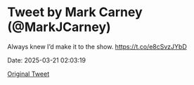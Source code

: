 # Tweet by Mark Carney (@MarkJCarney)

Always knew I’d make it to the show. https://t.co/e8cSvzJYbD

Date: 2025-03-21 02:03:19

[Original Tweet](https://x.com/MarkJCarney/status/1902903820054843716)

